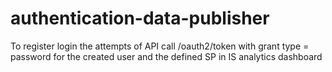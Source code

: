# authentication-data-publisher
To register login the attempts of API call <IS>/oauth2/token with grant type = password for the created user and the defined SP in IS analytics dashboard
  
